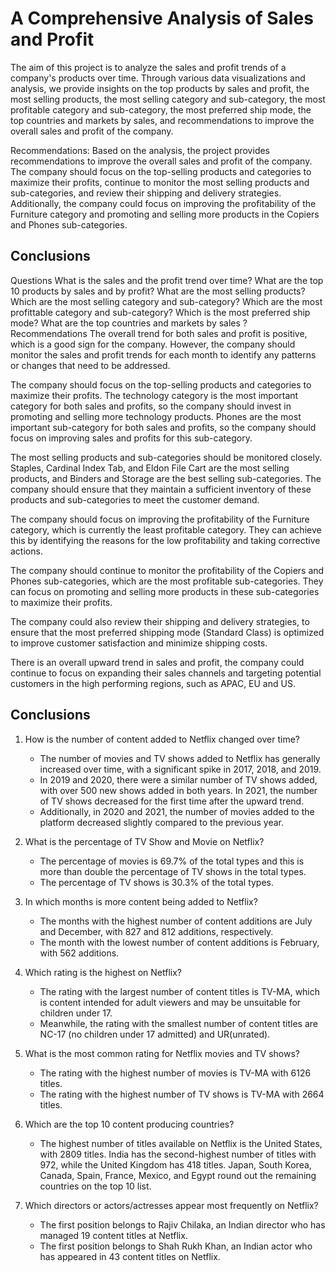 # A Comprehensive Analysis of Sales and Profit

The aim of this project is to analyze the sales and profit trends of a company's products over time. Through various data visualizations and analysis, we provide insights on the top products by sales and profit, the most selling products, the most selling category and sub-category, the most profitable category and sub-category, the most preferred ship mode, the top countries and markets by sales, and recommendations to improve the overall sales and profit of the company.



Recommendations:
Based on the analysis, the project provides recommendations to improve the overall sales and profit of the company. The company should focus on the top-selling products and categories to maximize their profits, continue to monitor the most selling products and sub-categories, and review their shipping and delivery strategies. Additionally, the company could focus on improving the profitability of the Furniture category and promoting and selling more products in the Copiers and Phones sub-categories.

## Conclusions
Questions
What is the sales and the profit trend over time?
What are the top 10 products by sales and by profit?
What are the most selling products?
Which are the most selling category and sub-category?
Which are the most profittable category and sub-category?
Which is the most preferred ship mode?
What are the top countries and markets by sales ?
Recommendations
The overall trend for both sales and profit is positive, which is a good sign for the company. However, the company should monitor the sales and profit trends for each month to identify any patterns or changes that need to be addressed.

The company should focus on the top-selling products and categories to maximize their profits. The technology category is the most important category for both sales and profits, so the company should invest in promoting and selling more technology products. Phones are the most important sub-category for both sales and profits, so the company should focus on improving sales and profits for this sub-category.

The most selling products and sub-categories should be monitored closely. Staples, Cardinal Index Tab, and Eldon File Cart are the most selling products, and Binders and Storage are the best selling sub-categories. The company should ensure that they maintain a sufficient inventory of these products and sub-categories to meet the customer demand.

The company should focus on improving the profitability of the Furniture category, which is currently the least profitable category. They can achieve this by identifying the reasons for the low profitability and taking corrective actions.

The company should continue to monitor the profitability of the Copiers and Phones sub-categories, which are the most profitable sub-categories. They can focus on promoting and selling more products in these sub-categories to maximize their profits.

The company could also review their shipping and delivery strategies, to ensure that the most preferred shipping mode (Standard Class) is optimized to improve customer satisfaction and minimize shipping costs.

There is an overall upward trend in sales and profit, the company could continue to focus on expanding their sales channels and targeting potential customers in the high performing regions, such as APAC, EU and US.

## Conclusions

1. How is the number of content added to Netflix changed over time?
   - The number of movies and TV shows added to Netflix has generally increased over time, with a significant spike in 2017, 2018, and 2019.
   - In 2019 and 2020, there were a similar number of TV shows added, with over 500 new shows added in both years. In 2021, the number of TV shows decreased for the first time after the upward trend.
   - Additionally, in 2020 and 2021, the number of movies added to the platform decreased slightly compared to the previous year.

2. What is the percentage of TV Show and Movie on Netflix?
   - The percentage of movies is 69.7% of the total types and this is more than double the percentage of TV shows in the total types.
   - The percentage of TV shows is 30.3% of the total types.

3. In which months is more content being added to Netflix?
   - The months with the highest number of content additions are July and December, with 827 and 812 additions, respectively.
   - The month with the lowest number of content additions is February, with 562 additions.

4. Which rating is the highest on Netflix?
   - The rating with the largest number of content titles is TV-MA, which is content intended for adult viewers and may be unsuitable for children under 17.
   - Meanwhile, the rating with the smallest number of content titles are NC-17 (no children under 17 admitted) and UR(unrated).

5. What is the most common rating for Netflix movies and TV shows?
   - The rating with the highest number of movies is TV-MA with 6126 titles.
   - The rating with the highest number of TV shows is TV-MA with 2664 titles.

6. Which are the top 10 content producing countries?
   - The highest number of titles available on Netflix is the United States, with 2809 titles. India has the second-highest number of titles with 972, while the United Kingdom has 418 titles. Japan, South Korea, Canada, Spain, France, Mexico, and Egypt round out the remaining countries on the top 10 list.

7. Which directors or actors/actresses appear most frequently on Netflix?
   - The first position belongs to Rajiv Chilaka, an Indian director who has managed 19 content titles at Netflix.
   - The first position belongs to Shah Rukh Khan, an Indian actor who has appeared in 43 content titles on Netflix.


 















